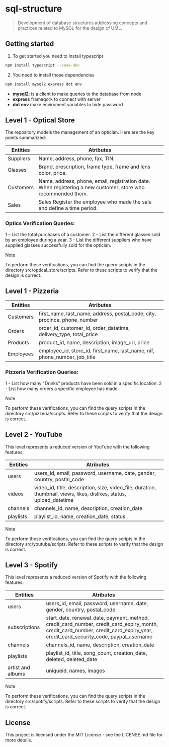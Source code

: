 # sql-structure
>Development of database structures addressing concepts and practices related to MySQL for the design of UML.

## Getting started
1. To get started you need to install typescript

```bash
npm install typescript --save-dev
```

2. You need to install those dependencies

```bash
npm install mysql2 express dot env
```

- **mysql2**: is a client to make queries to the database from node
- **express** frameqork to connect with server
- **dot env** make enviroment variables to hide password

## Level 1 - Optical Store

The repository models the management of an optician. Here are the key points summarized:

| **Entities** | **Atributes**                                                                                                                 |
| -------------| ----------------------------------------------------------------------------------------------------------------------------- |
| Suppliers    | Name, address, phone, fax, TIN.                                                                                               |
| Glasses      | Brand, prescription, frame type, frame and lens color, price.                                                                 |
| Customers    | Name, address, phone, email, registration date. When registering a new customer, store who recommended them.                  |
| Sales        | Sales	Register the employee who made the sale and define a time period.                                                      |


### Optics Verification Queries:

1 - List the total purchases of a customer.
2 - List the different glasses sold by an employee during a year.
3 - List the different suppliers who have supplied glasses successfully sold for the optician.

>[!NOTE]
>To perform these verifications, you can find the query scripts in the directory src/optical_store/scripts. Refer to these scripts to verify that the design is correct.

## Level 1 - Pizzeria

| **Entities** | **Atributes**                                                                                                                 |
| -------------| ----------------------------------------------------------------------------------------------------------------------------- |
| Customers    | first_name, last_name, address, postal_code, city, procince, phone_number                                                     |
| Orders       | order_id, customer_id, order_datatime, delivery_type, total_price                                                             |
| Products     | product_id, name, description, image_url, price                                                                               |
| Employees    | employee_id, store_id, first_name, last_name, nif, phone_number, job_title                                                    |
                                                

### Pizzeria Verification Queries:

1 - List how many "Drinks" products have been sold in a specific location.
2 - List how many orders a specific employee has made.

>[!NOTE] 
>To perform these verifications, you can find the query scripts in the directory src/pizzeria/scripts. Refer to these scripts to verify that the design is correct.

## Level 2 - YouTube

This level represents a reduced version of YouTube with the following features:

| **Entities** | **Atributes**                                                                                                                 |
| -------------| ----------------------------------------------------------------------------------------------------------------------------- |
| users        | users_id, email, password, username, date, gender, country, postal_code                                                       |
| videos       | video_id, title, description, size, video_file, duration, thumbnail, views, likes, dislikes, status, upload_datetime          |
| channels     | channels_id, name, description, creation_date                                                                                 |
| playlists    | playlist_id, name, creation_date, status                                                                                      |

>[!NOTE] 
>To perform these verifications, you can find the query scripts in the directory src/youtube/scripts. Refer to these scripts to verify that the design is correct.

## Level 3 - Spotify

This level represents a reduced version of Spotify with the following features:

| **Entities**                | **Atributes**                                                                                                                                                                   |
| ----------------------------| ------------------------------------------------------------------------------------------------------------------------------------------------------------------------------- |
| users                       | users_id, email, password, username, date, gender, country, postal_code                                                                                                         |
| subscriptions               | start_date, renewal_date, payment_method, credit_card_number, credit_card_expiry_month, credit_card_number, credit_card_expiry_year, credit_card_security_code, paypal_username |
| channels                    | channels_id, name, description, creation_date                                                                                                                                   |
| playlists                   | playlist_id, title, song_count, creation_date, deleted, deleted_date                                                                                                            |
| artist and albums           | uniqueid, names, images                                                                                                                                                         |

>[!NOTE] 
>To perform these verifications, you can find the query scripts in the directory src/spotify/scripts. Refer to these scripts to verify that the design is correct.

## License

This project is licensed under the MIT License - see the LICENSE.md file for more details.
